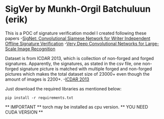 # SigVer by Munkh-Orgil Batchuluun (erik)
This is a POC of signature verification model I created following these papers
-[SigNet: Convolutional Siamese Network for Writer Independent Offline Signature Verification](https://arxiv.org/abs/1707.02131)
-[Very Deep Convolutional Networks for Large-Scale Image Recognition](https://arxiv.org/abs/1409.1556)

Dataset is from ICDAR 2013, which is collection of non-forged and forged signatures. Apparently, the signatures, as stated in the csv file, one non-forged signature picture is matched with multiple forged and non-forged pictures which makes the total dataset size of 23000+ even though the amount of images is 2200+.
-[ICDAR 2013](https://paperswithcode.com/dataset/icdar-2013)

Just download the required libraries as mentioned below:
```
pip install -r requirements.txt
```
** IMPORTANT ** torch may be installed as cpu version. ** YOU NEED CUDA VERSION **
